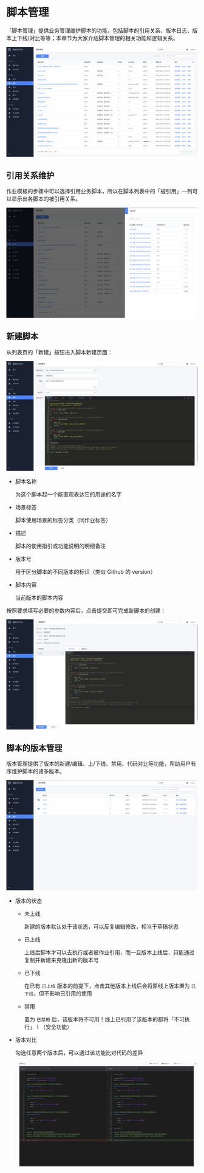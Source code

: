 # 脚本管理

「脚本管理」提供业务管理维护脚本的功能，包括脚本的引用关系、版本日志、版本上下线/对比等等；本章节为大家介绍脚本管理的相关功能和逻辑关系。

![image-20200814114345580](media/image-20200814114345580.png)

## 引用关系维护

作业模板的步骤中可以选择引用业务脚本，所以在脚本列表中的「被引用」一列可以显示出各脚本的被引用关系。

![image-20200814114432347](media/image-20200814114432347.png)

## 新建脚本

从列表页的「新建」按钮进入脚本新建页面：

![image-20200814114518565](media/image-20200814114518565.png)

- 脚本名称

  为这个脚本起一个能直观表达它的用途的名字

- 场景标签

  脚本使用场景的标签分类（同作业标签）

- 描述

  脚本的使用指引或功能说明的明细备注

- 版本号

  用于区分脚本的不同版本的标识（类似 Github 的 version）

- 脚本内容

  当前版本的脚本内容

按照要求填写必要的参数内容后，点击提交即可完成新脚本的创建：

![image-20200814114544492](media/image-20200814114544492.png)



## 脚本的版本管理

版本管理提供了版本的新建/编辑、上/下线、禁用、代码对比等功能，帮助用户有序维护脚本的诸多版本。

![image-20200814114727436](media/image-20200814114727436.png)

- 版本的状态

  - 未上线

    新建的版本默认处于该状态，可以反复编辑修改，相当于草稿状态

  - 已上线

    上线后脚本才可以去执行或者被作业引用，而一旦版本上线后，只能通过复制并新建来克隆出新的版本号

  - 已下线

    在已有 `已上线` 版本的前提下，点击其他版本上线后会将原线上版本置为 `已下线`，但不影响已引用的使用

  - 禁用

    置为 `已禁用` 后，该版本将不可用！线上已引用了该版本的都将「不可执行」！（安全功能）

- 版本对比

  勾选任意两个版本后，可以通过该功能比对代码的差异

  ![image-20200814114746918](media/image-20200814114746918.png)